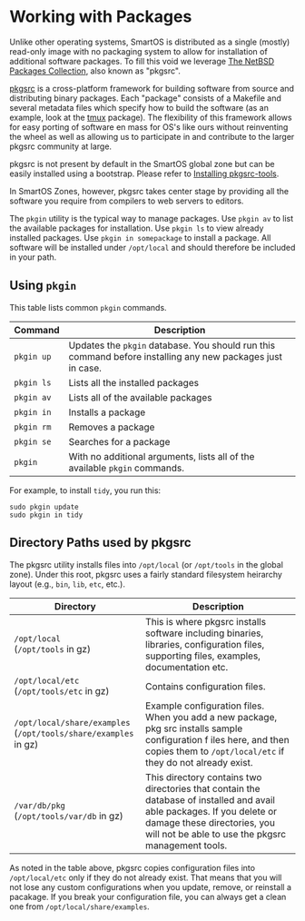 # Working with Packages

Unlike other operating systems, SmartOS is distributed as a single
(mostly) read-only image with no packaging system to allow for
installation of additional software packages. To fill this void we
leverage [The NetBSD Packages
Collection](http://www.netbsd.org/docs/software/packages.html), also
known as "pkgsrc".

[pkgsrc](http://www.netbsd.org/docs/software/packages.html) is a
cross-platform framework for building software from source and
distributing binary packages. Each "package" consists of a Makefile and
several metadata files which specify how to build the software (as an
example, look at the
[tmux](http://ftp.netbsd.org/pub/pkgsrc/current/pkgsrc/misc/tmux/)
package). The flexibility of this framework allows for easy porting of
software en mass for OS's like ours without reinventing the wheel as
well as allowing us to participate in and contribute to the larger
pkgsrc community at large.

pkgsrc is not present by default in the SmartOS global zone but can
be easily installed using a bootstrap. Please refer to
[Installing pkgsrc-tools][installing].

In SmartOS Zones, however, pkgsrc takes center stage by providing all
the software you require from compilers to web servers to editors.

The `pkgin` utility is the typical way to manage packages. Use `pkgin
av` to list the available packages for installation. Use `pkgin ls` to
view already installed packages. Use `pkgin in somepackage` to install a
package. All software will be installed under `/opt/local` and should
therefore be included in your path.

[installing]: https://pkgsrc.smartos.org/install-on-illumos/

## Using `pkgin`

<!-- markdownlint-disable line-length -->

This table lists common `pkgin` commands.

| Command    | Description |
| -----------| --------------------------------------------------------- |
| `pkgin up` | Updates the `pkgin` database. You should run this command before installing any new packages just in case. |
| `pkgin ls` | Lists all the installed packages |
| `pkgin av` | Lists all of the available packages |
| `pkgin in` | Installs a package |
| `pkgin rm` | Removes a package |
| `pkgin se` | Searches for a package |
| `pkgin`    | With no additional arguments, lists all of the available `pkgin` commands. |

For example, to install `tidy`, you run this:

    sudo pkgin update
    sudo pkgin in tidy

## Directory Paths used by pkgsrc

The pkgsrc utility installs files into `/opt/local` (or `/opt/tools` in the
global zone). Under this root, pkgsrc uses a fairly standard filesystem
heirarchy layout (e.g., `bin`, `lib`, `etc`, etc.).

<!-- markdownlint-disable no-inline-html -->

| Directory                   | Description |
| ----------------------------|-------------------------------- |
| `/opt/local`<br />(`/opt/tools` in gz)               | This is where pkgsrc installs software including binaries, libraries, configuration files, supporting files, examples, documentation etc.  |
| `/opt/local/etc`<br />(`/opt/tools/etc` in gz)            | Contains configuration files.  |
| `/opt/local/share/examples`<br />(`/opt/tools/share/examples` in gz) | Example configuration files. When you add a new package, pkg src installs sample configuration f iles here, and then copies them to `/opt/local/etc` if they do not already exist.  |
| `/var/db/pkg`<br />(`/opt/tools/var/db` in gz)               | This directory contains two directories that contain the database of installed and avail able  packages. If you delete or damage these directories, you will not be able to use the pkgsrc management tools. |

<!-- markdownlint-enable no-inline-html -->

As noted in the table above, pkgsrc copies configuration files
into `/opt/local/etc` only if they do not already exist. That means that
you will not lose any custom configurations when you update, remove, or
reinstall a pacakage. If you break your configuration file, you can
always get a clean one from `/opt/local/share/examples`.
